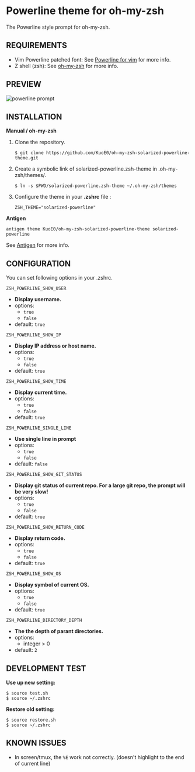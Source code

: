 Powerline theme for oh-my-zsh
=============================

The Powerline style prompt for oh-my-zsh.


REQUIREMENTS
------------

- Vim Powerline patched font: See [Powerline for vim](https://github.com/Lokaltog/vim-powerline.git) for more info.
- Z shell (zsh): See [oh-my-zsh](https://github.com/robbyrussell/oh-my-zsh) for more info.

PREVIEW
-------

![powerline prompt](https://raw.github.com/KuoE0/Powerline-oh-my-zsh-theme/master/preview.png)


INSTALLATION
------------

**Manual / oh-my-zsh**

1. Clone the repository.

	```
	$ git clone https://github.com/KuoE0/oh-my-zsh-solarized-powerline-theme.git
	```

2. Create a symbolic link of solarized-powerline.zsh-theme in .oh-my-zsh/themes/.
	
	```
	$ ln -s $PWD/solarized-powerline.zsh-theme ~/.oh-my-zsh/themes
	```

3. Configure the theme in your **.zshrc** file :

	```
	ZSH_THEME="solarized-powerline"
	```

**Antigen**

```
antigen theme KuoE0/oh-my-zsh-solarized-powerline-theme solarized-powerline
```

See [Antigen](https://github.com/zsh-users/antigen) for more info.

CONFIGURATION
-------------

You can set following options in your .zshrc.

`ZSH_POWERLINE_SHOW_USER`
- **Display username.**
- options:
	- `true`
	- `false`
- default: `true`


`ZSH_POWERLINE_SHOW_IP`
- **Display IP address or host name.**
- options:
	- `true`
	- `false`
- default: `true`

`ZSH_POWERLINE_SHOW_TIME`
- **Display current time.**
- options:
	- `true`
	- `false`
- default: `true`

`ZSH_POWERLINE_SINGLE_LINE`
- **Use single line in prompt**
- options:
	- `true`
	- `false`
- default: `false`

`ZSH_POWERLINE_SHOW_GIT_STATUS`
- **Display git status of current repo. For a large git repo, the prompt will be very slow!**
- options:
	- `true`
	- `false`
- default: `true`

`ZSH_POWERLINE_SHOW_RETURN_CODE`
- **Display return code.**
- options:
	- `true`
	- `false`
- default: `true`

`ZSH_POWERLINE_SHOW_OS`
- **Display symbol of current OS.**
- options:
	- `true`
	- `false`
- default: `true`

`ZSH_POWERLINE_DIRECTORY_DEPTH`
- **The the depth of parant directories.**
- options:
	- integer > 0
- default: `2`

DEVELOPMENT TEST
----------------

**Use up new setting:**
	
	$ source test.sh
	$ source ~/.zshrc

**Restore old setting:**
	
	$ source restore.sh
	$ source ~/.zshrc

KNOWN ISSUES
------------

- In screen/tmux, the `%E` work not correctly. (doesn't highlight to the end of current line)


